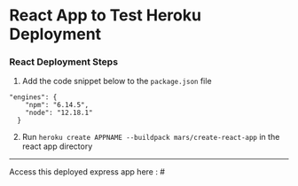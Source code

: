 # React App to Test Heroku Deployment 

### React Deployment Steps
1. Add the code snippet below to the `package.json` file
```JS
"engines": {
    "npm": "6.14.5",
    "node": "12.18.1"
  }
```
2. Run `heroku create APPNAME --buildpack mars/create-react-app` in the react app directory 

<hr>  
Access this deployed express app here : #
